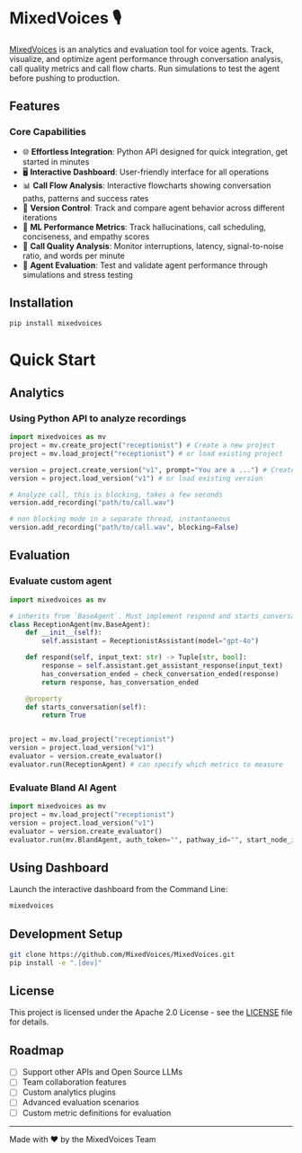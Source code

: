 # MixedVoices 🎙️

[MixedVoices](https://www.mixedvoices.xyz) is an analytics and evaluation tool for voice agents. Track, visualize, and optimize agent performance through conversation analysis, call quality metrics and call flow charts. Run simulations to test the agent before pushing to production.

## Features

### Core Capabilities
- 🌐 **Effortless Integration**: Python API designed for quick integration, get started in minutes
- 🖥️ **Interactive Dashboard**: User-friendly interface for all operations
- 📊 **Call Flow Analysis**: Interactive flowcharts showing conversation paths, patterns and success rates
- 🔄 **Version Control**: Track and compare agent behavior across different iterations
- 🎯 **ML Performance Metrics**: Track hallucinations, call scheduling, conciseness, and empathy scores
- 📱 **Call Quality Analysis**: Monitor interruptions, latency, signal-to-noise ratio, and words per minute
- 🧪 **Agent Evaluation**: Test and validate agent performance through simulations and stress testing

## Installation

```bash
pip install mixedvoices
```

# Quick Start

## Analytics
### Using Python API to analyze recordings
```python
import mixedvoices as mv
project = mv.create_project("receptionist") # Create a new project
project = mv.load_project("receptionist") # or load existing project

version = project.create_version("v1", prompt="You are a ...") # Create a version
version = project.load_version("v1") # or load existing version

# Analyze call, this is blocking, takes a few seconds
version.add_recording("path/to/call.wav") 

# non blocking mode in a separate thread, instantaneous
version.add_recording("path/to/call.wav", blocking=False) 

```

## Evaluation
### Evaluate custom agent
```python
import mixedvoices as mv

# inherits from `BaseAgent`. Must implement respond and starts_conversation
class ReceptionAgent(mv.BaseAgent):
    def __init__(self):
        self.assistant = ReceptionistAssistant(model="gpt-4o")

    def respond(self, input_text: str) -> Tuple[str, bool]:
        response = self.assistant.get_assistant_response(input_text)
        has_conversation_ended = check_conversation_ended(response)
        return response, has_conversation_ended

    @property
    def starts_conversation(self):
        return True


project = mv.load_project("receptionist")
version = project.load_version("v1")
evaluator = version.create_evaluator()
evaluator.run(ReceptionAgent) # can specify which metrics to measure
```

### Evaluate Bland AI Agent
```python
import mixedvoices as mv
project = mv.load_project("receptionist")
version = project.load_version("v1")
evaluator = version.create_evaluator()
evaluator.run(mv.BlandAgent, auth_token="", pathway_id="", start_node_id="") 
```

## Using Dashboard
Launch the interactive dashboard from the Command Line:
```bash
mixedvoices
```

## Development Setup
```bash
git clone https://github.com/MixedVoices/MixedVoices.git
pip install -e ".[dev]"
```

## License

This project is licensed under the Apache 2.0 License - see the [LICENSE](LICENSE) file for details.

## Roadmap
- [ ] Support other APIs and Open Source LLMs
- [ ] Team collaboration features
- [ ] Custom analytics plugins
- [ ] Advanced evaluation scenarios
- [ ] Custom metric definitions for evaluation

---
Made with ❤️ by the MixedVoices Team
